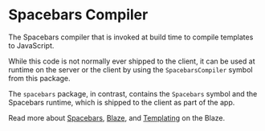# Spacebars Compiler

The Spacebars compiler that is invoked at build time to compile templates to JavaScript.

While this code is not normally ever shipped to the client, it can be used at runtime on the server or the client by using the `SpacebarsCompiler` symbol from this package.

The `spacebars` package, in contrast, contains the `Spacebars` symbol and the Spacebars runtime, which is shipped to the client as part of the app.

Read more about [Spacebars](http://blazejs.org/api/spacebars.html), [Blaze](http://blazejs.org/api/blaze.html), and [Templating](http://blazejs.org/api/templates.html) on the Blaze.

